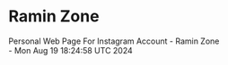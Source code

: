 # Ramin Zone

Personal Web Page For Instagram Account - Ramin Zone
<br />- Mon Aug 19 18:24:58 UTC 2024
